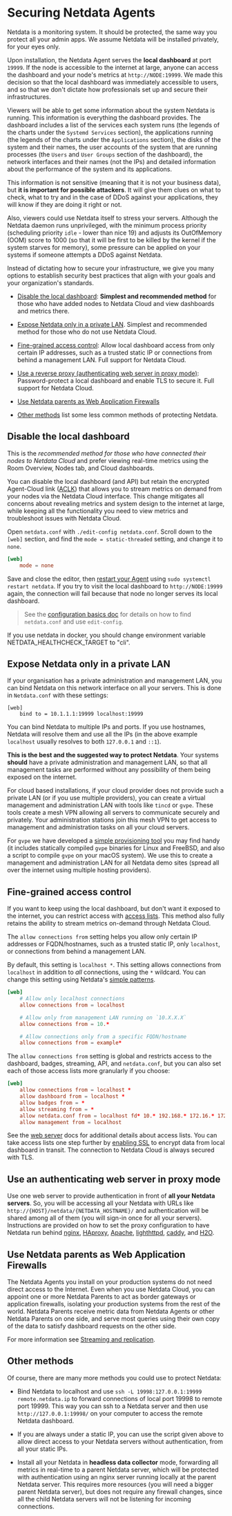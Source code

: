 # Securing Netdata Agents

Netdata is a monitoring system. It should be protected, the same way you protect all your admin apps. We assume Netdata 
will be installed privately, for your eyes only.

Upon installation, the Netdata Agent serves the **local dashboard** at port `19999`. If the node is accessible to the
internet at large, anyone can access the dashboard and your node's metrics at `http://NODE:19999`. We made this decision
so that the local dashboard was immediately accessible to users, and so that we don't dictate how professionals set up
and secure their infrastructures. 

Viewers will be able to get some information about the system Netdata is running. This information is everything the dashboard 
provides. The dashboard includes a list of the services each system runs (the legends of the charts under the `Systemd Services` 
section),  the applications running (the legends of the charts under the `Applications` section), the disks of the system and 
their names, the user accounts of the system that are running processes (the `Users` and `User Groups` section of the dashboard), 
the network interfaces and their names (not the IPs) and detailed information about the performance of the system and its applications.

This information is not sensitive (meaning that it is not your business data), but **it is important for possible attackers**. 
It will give them clues on what to check, what to try and in the case of DDoS against your applications, they will know if they 
are doing it right or not.

Also, viewers could use Netdata itself to stress your servers. Although the Netdata daemon runs unprivileged, with the minimum 
process priority (scheduling priority `idle` - lower than nice 19) and adjusts its OutOfMemory (OOM) score to 1000 (so that it 
will be first to be killed by the kernel if the system starves for memory), some pressure can be applied on your systems if 
someone attempts a DDoS against Netdata.

Instead of dictating how to secure your infrastructure, we give you many options to establish security best practices
that align with your goals and your organization's standards.

- [Disable the local dashboard](#disable-the-local-dashboard): **Simplest and recommended method** for those who have
  added nodes to Netdata Cloud and view dashboards and metrics there.

- [Expose Netdata only in a private LAN](#expose-netdata-only-in-a-private-lan). Simplest and recommended method for those who do not use Netdata Cloud.

- [Fine-grained access control](#fine-grained-access-control): Allow local dashboard access from
  only certain IP addresses, such as a trusted static IP or connections from behind a management LAN. Full support for Netdata Cloud.

- [Use a reverse proxy (authenticating web server in proxy mode)](#use-an-authenticating-web-server-in-proxy-mode): Password-protect 
  a local dashboard and enable TLS to secure it. Full support for Netdata Cloud.

- [Use Netdata parents as Web Application Firewalls](#use-netdata-parents-as-web-application-firewalls)

- [Other methods](#other-methods) list some less common methods of protecting Netdata.

## Disable the local dashboard

This is the _recommended method for those who have connected their nodes to Netdata Cloud_ and prefer viewing real-time
metrics using the Room Overview, Nodes tab, and Cloud dashboards.

You can disable the local dashboard (and API) but retain the encrypted Agent-Cloud link 
([ACLK](/src/aclk/README.md)) that
allows you to stream metrics on demand from your nodes via the Netdata Cloud interface. This change mitigates all
concerns about revealing metrics and system design to the internet at large, while keeping all the functionality you
need to view metrics and troubleshoot issues with Netdata Cloud.

Open `netdata.conf` with `./edit-config netdata.conf`. Scroll down to the `[web]` section, and find the `mode =
static-threaded` setting, and change it to `none`.

```conf
[web]
    mode = none
```

Save and close the editor, then [restart your Agent](/packaging/installer/README.md#maintaining-a-netdata-agent-installation) 
using `sudo systemctl
restart netdata`. If you try to visit the local dashboard to `http://NODE:19999` again, the connection will fail because
that node no longer serves its local dashboard.

> See the [configuration basics doc](/docs/netdata-agent/configuration/README.md) for details on how to find 
`netdata.conf` and use
> `edit-config`.

If you use netdata in docker, you should change environment variable NETDATA_HEALTHCHECK_TARGET to "cli".

## Expose Netdata only in a private LAN

If your organisation has a private administration and management LAN, you can bind Netdata on this network interface on all your servers. 
This is done in `Netdata.conf` with these settings:

```
[web]
	bind to = 10.1.1.1:19999 localhost:19999
```

You can bind Netdata to multiple IPs and ports. If you use hostnames, Netdata will resolve them and use all the IPs 
(in the above example `localhost` usually resolves to both `127.0.0.1` and `::1`).

**This is the best and the suggested way to protect Netdata**. Your systems **should** have a private administration and management 
LAN, so that all management tasks are performed without any possibility of them being exposed on the internet.

For cloud based installations, if your cloud provider does not provide such a private LAN (or if you use multiple providers), 
you can create a virtual management and administration LAN with tools like `tincd` or `gvpe`. These tools create a mesh VPN 
allowing all servers to communicate securely and privately. Your administration stations join this mesh VPN to get access to 
management and administration tasks on all your cloud servers.

For `gvpe` we have developed a [simple provisioning tool](https://github.com/netdata/netdata-demo-site/tree/master/gvpe) you 
may find handy (it includes statically compiled `gvpe` binaries for Linux and FreeBSD, and also a script to compile `gvpe` 
on your macOS system). We use this to create a management and administration LAN for all Netdata demo sites (spread all over 
the internet using multiple hosting providers).

## Fine-grained access control

If you want to keep using the local dashboard, but don't want it exposed to the internet, you can restrict access with
[access lists](/src/web/server/README.md#access-lists). This method also fully 
retains the ability to stream metrics
on-demand through Netdata Cloud.

The `allow connections from` setting helps you allow only certain IP addresses or FQDN/hostnames, such as a trusted
static IP, only `localhost`, or connections from behind a management LAN. 

By default, this setting is `localhost *`. This setting allows connections from `localhost` in addition to _all_
connections, using the `*` wildcard. You can change this setting using Netdata's [simple
patterns](/src/libnetdata/simple_pattern/README.md).

```conf
[web]
    # Allow only localhost connections
    allow connections from = localhost

    # Allow only from management LAN running on `10.X.X.X`
    allow connections from = 10.*

    # Allow connections only from a specific FQDN/hostname
    allow connections from = example*
```

The `allow connections from` setting is global and restricts access to the dashboard, badges, streaming, API, and
`netdata.conf`, but you can also set each of those access lists more granularly if you choose:

```conf
[web]
    allow connections from = localhost *
    allow dashboard from = localhost *
    allow badges from = *
    allow streaming from = *
    allow netdata.conf from = localhost fd* 10.* 192.168.* 172.16.* 172.17.* 172.18.* 172.19.* 172.20.* 172.21.* 172.22.* 172.23.* 172.24.* 172.25.* 172.26.* 172.27.* 172.28.* 172.29.* 172.30.* 172.31.*
    allow management from = localhost
```

See the [web server](/src/web/server/README.md#access-lists) docs for additional details
about access lists. You can take
access lists one step further by [enabling SSL](/src/web/server/README.md#enabling-tls-support) to encrypt data from local
dashboard in transit. The connection to Netdata Cloud is always secured with TLS.

## Use an authenticating web server in proxy mode

Use one web server to provide authentication in front of **all your Netdata servers**. So, you will be accessing all your Netdata with 
URLs like `http://{HOST}/netdata/{NETDATA_HOSTNAME}/` and authentication will be shared among all of them (you will sign-in once for all your servers). 
Instructions are provided on how to set the proxy configuration to have Netdata run behind 
[nginx](/docs/netdata-agent/configuration/running-the-netdata-agent-behind-a-reverse-proxy/Running-behind-nginx.md), 
[HAproxy](/docs/netdata-agent/configuration/running-the-netdata-agent-behind-a-reverse-proxy/Running-behind-haproxy.md), 
[Apache](/docs/netdata-agent/configuration/running-the-netdata-agent-behind-a-reverse-proxy/Running-behind-apache.md), 
[lighthttpd](/docs/netdata-agent/configuration/running-the-netdata-agent-behind-a-reverse-proxy/Running-behind-lighttpd.md), 
[caddy](/docs/netdata-agent/configuration/running-the-netdata-agent-behind-a-reverse-proxy/Running-behind-caddy.md), and
[H2O](/docs/netdata-agent/configuration/running-the-netdata-agent-behind-a-reverse-proxy/Running-behind-h2o.md).

## Use Netdata parents as Web Application Firewalls

The Netdata Agents you install on your production systems do not need direct access to the Internet. Even when you use 
Netdata Cloud, you can appoint one or more Netdata Parents to act as border gateways or application firewalls, isolating 
your production systems from the rest of the world. Netdata 
Parents receive metric data from Netdata Agents or other Netdata Parents on one side, and serve most queries using their own 
copy of the data to satisfy dashboard requests on the other side.

For more information see [Streaming and replication](/docs/observability-centralization-points/README.md).

## Other methods

Of course, there are many more methods you could use to protect Netdata:

-   Bind Netdata to localhost and use `ssh -L 19998:127.0.0.1:19999 remote.netdata.ip` to forward connections of local port 19998 to remote port 19999. 
This way you can ssh to a Netdata server and then use `http://127.0.0.1:19998/` on your computer to access the remote Netdata dashboard.

-   If you are always under a static IP, you can use the script given above to allow direct access to your Netdata servers without authentication, 
from all your static IPs.

-   Install all your Netdata in **headless data collector** mode, forwarding all metrics in real-time to a parent
    Netdata server, which will be protected with authentication using an nginx server running locally at the parent
    Netdata server. This requires more resources (you will need a bigger parent Netdata server), but does not require
    any firewall changes, since all the child Netdata servers will not be listening for incoming connections.
